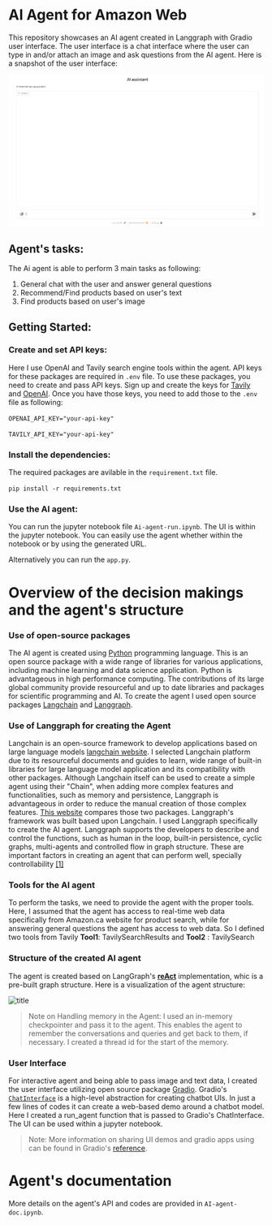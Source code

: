 # AI Agent for Amazon Web

This repository showcases an AI agent created in Langgraph with Gradio user interface. The user interface is a chat interface where the user can type in and/or attach an image and ask questions from the AI agent. Here is a snapshot of the user interface:

![title](images/UI.png)

## Agent's tasks:

The Ai agent is able to perform 3 main tasks as following:
1) General chat with the user and answer general questions
2) Recommend/Find products based on user's text
3) Find products based on user's image

## Getting Started:

### Create and set API keys:

Here I use OpenAI and Tavily search engine tools within the agent. API keys for these packages are required in `.env` file. To use these packages, you need to create and pass API keys. Sign up and create the keys for [Tavily](https://app.tavily.com/home) and [OpenAI](https://auth.openai.com/create-account). Once you have those keys, you need to add those to the `.env` file as following:

```OPENAI_API_KEY="your-api-key"```

```TAVILY_API_KEY="your-api-key"```

### Install the dependencies:
The required packages are avilable in the `requirement.txt` file.

```pip install -r requirements.txt```

### Use the AI agent:

You can run the jupyter notebook file `Ai-agent-run.ipynb`. The UI is within the jupyter notebook. You can easily use the agent whether within the notebook or by using the generated URL.

Alternatively you can run the `app.py`.

# Overview of the decision makings and the agent's structure

### Use of open-source packages

The AI agent is created using [Python](https://www.python.org/) programming language. This is an open source package with a wide range of libraries for various applications, including machine learning and data science application. Python is advantageous in high performance computing. The contributions of its large global community provide resourceful and up to date libraries and packages for scientific programming and AI. To create the agent I used open source packages [Langchain](https://python.langchain.com/docs/introduction/) and [Langgraph](https://langchain-ai.github.io/langgraph/).

### Use of Langgraph for creating the Agent
   
Langchain is an open-source framework to develop applications based on large language models [langchain website](https://python.langchain.com/docs/introduction/). I selected Langchain platform due to its resourceful documents and guides to learn, wide range of built-in libraries for large language model application and its compatibility with other packages. Although Langchain itself can be used to create a simple agent using their "Chain", when adding more complex features and functionalities, such as memory and persistence, Langgraph is advantageous in order to reduce the manual creation of those complex features. [This website](https://www.getzep.com/ai-agents/langgraph-tutorial) compares those two packages. Langgraph's framework was built based upon Langchain. I used Langgraph specifically to create the AI agent. Langgraph supports the developers to describe and control the functions, such as human in the loop, built-in persistence, cyclic graphs, multi-agents and controlled flow in graph structure. These are important factors in creating an agent that can perform well, specially controllability [[1]](https://www.deeplearning.ai/short-courses/ai-agents-in-langgraph/)

### Tools for the AI agent
To perform the tasks, we need to provide the agent with the proper tools. Here, I assumed that the agent has access to real-time web data specifically from Amazon.ca website for product search, while for answering general questions the agent has access to web data. So I defined two tools from Tavily **Tool1**:  TavilySearchResults and  **Tool2** :  TavilySearch

### Structure of the created AI agent
The agent is created based on LangGraph's [**reAct**](https://langchain-ai.github.io/langgraph/reference/agents/#langgraph.prebuilt.chat_agent_executor.create_react_agent) implementation, whic is a pre-built graph structure. Here is a visualization of the agent structure:

![title](images/agent_struct.png)

> Note on Handling memory in the Agent: I used an in-memory checkpointer and pass it to the agent. This enables the agent to remember the conversations and queries and get back to them, if necessary. I created a thread id for the start of the memory.

### User Interface
For interactive agent and being able to pass image and text data, I created the user interface utilizing open source package [Gradio](https://www.gradio.app/guides/quickstart). Gradio's [`ChatInterface`](https://www.gradio.app/docs/gradio/chatinterface) is a high-level abstraction for creating chatbot UIs. In just a few lines of codes it can create a web-based demo around a chatbot model. Here I created a run_agent function that is passed to Gradio's ChatInterface. The UI can be used within a jupyter notebook.

>Note: More information on sharing UI demos and gradio apps using can be found in Gradio's [reference](https://www.gradio.app/guides/sharing-your-app).

# Agent's documentation
More details on the agent's API and codes are provided in `AI-agent-doc.ipynb`.
